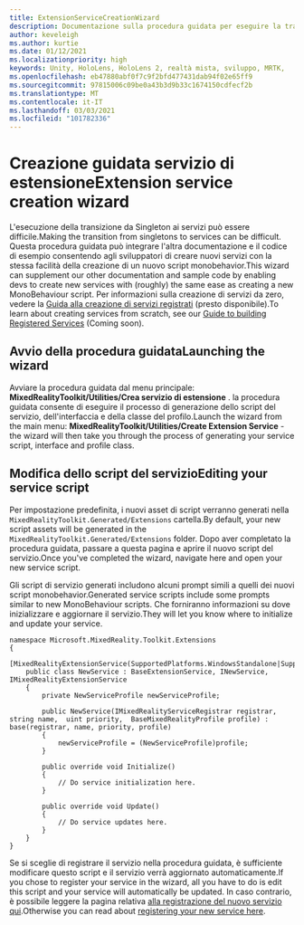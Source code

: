 ```yaml
---
title: ExtensionServiceCreationWizard
description: Documentazione sulla procedura guidata per eseguire la transizione da Singleton ai servizi MRTK
author: keveleigh
ms.author: kurtie
ms.date: 01/12/2021
ms.localizationpriority: high
keywords: Unity, HoloLens, HoloLens 2, realtà mista, sviluppo, MRTK,
ms.openlocfilehash: eb47880abf0f7c9f2bfd477431dab94f02e65ff9
ms.sourcegitcommit: 97815006c09be0a43b3d9b33c1674150cdfecf2b
ms.translationtype: MT
ms.contentlocale: it-IT
ms.lasthandoff: 03/03/2021
ms.locfileid: "101782336"
---
```

# <a name="extension-service-creation-wizard"></a><span data-ttu-id="b7245-104">Creazione guidata servizio di estensione</span><span class="sxs-lookup"><span data-stu-id="b7245-104">Extension service creation wizard</span></span>

<span data-ttu-id="b7245-105">L'esecuzione della transizione da Singleton ai servizi può essere difficile.</span><span class="sxs-lookup"><span data-stu-id="b7245-105">Making the transition from singletons to services can be difficult.</span></span> <span data-ttu-id="b7245-106">Questa procedura guidata può integrare l'altra documentazione e il codice di esempio consentendo agli sviluppatori di creare nuovi servizi con la stessa facilità della creazione di un nuovo script monobehavior.</span><span class="sxs-lookup"><span data-stu-id="b7245-106">This wizard can supplement our other documentation and sample code by enabling devs to create new services with (roughly) the same ease as creating a new MonoBehaviour script.</span></span> <span data-ttu-id="b7245-107">Per informazioni sulla creazione di servizi da zero, vedere la [Guida alla creazione di servizi registrati](../../configuration/mixed-reality-configuration-guide.md) (presto disponibile).</span><span class="sxs-lookup"><span data-stu-id="b7245-107">To learn about creating services from scratch, see our [Guide to building Registered Services](../../configuration/mixed-reality-configuration-guide.md) (Coming soon).</span></span>

## <a name="launching-the-wizard"></a><span data-ttu-id="b7245-108">Avvio della procedura guidata</span><span class="sxs-lookup"><span data-stu-id="b7245-108">Launching the wizard</span></span>

<span data-ttu-id="b7245-109">Avviare la procedura guidata dal menu principale: **MixedRealityToolkit/Utilities/Crea servizio di estensione** . la procedura guidata consente di eseguire il processo di generazione dello script del servizio, dell'interfaccia e della classe del profilo.</span><span class="sxs-lookup"><span data-stu-id="b7245-109">Launch the wizard from the main menu: **MixedRealityToolkit/Utilities/Create Extension Service** - the wizard will then take you through the process of generating your service script, interface and profile class.</span></span>

## <a name="editing-your-service-script"></a><span data-ttu-id="b7245-110">Modifica dello script del servizio</span><span class="sxs-lookup"><span data-stu-id="b7245-110">Editing your service script</span></span>

<span data-ttu-id="b7245-111">Per impostazione predefinita, i nuovi asset di script verranno generati nella `MixedRealityToolkit.Generated/Extensions` cartella.</span><span class="sxs-lookup"><span data-stu-id="b7245-111">By default, your new script assets will be generated in the `MixedRealityToolkit.Generated/Extensions` folder.</span></span> <span data-ttu-id="b7245-112">Dopo aver completato la procedura guidata, passare a questa pagina e aprire il nuovo script del servizio.</span><span class="sxs-lookup"><span data-stu-id="b7245-112">Once you've completed the wizard, navigate here and open your new service script.</span></span>

<span data-ttu-id="b7245-113">Gli script di servizio generati includono alcuni prompt simili a quelli dei nuovi script monobehavior.</span><span class="sxs-lookup"><span data-stu-id="b7245-113">Generated service scripts include some prompts similar to new MonoBehaviour scripts.</span></span> <span data-ttu-id="b7245-114">Che forniranno informazioni su dove inizializzare e aggiornare il servizio.</span><span class="sxs-lookup"><span data-stu-id="b7245-114">They will let you know where to initialize and update your service.</span></span>

    namespace Microsoft.MixedReality.Toolkit.Extensions
    {
        [MixedRealityExtensionService(SupportedPlatforms.WindowsStandalone|SupportedPlatforms.MacStandalone|SupportedPlatforms.LinuxStandalone|SupportedPlatforms.WindowsUniversal)]
        public class NewService : BaseExtensionService, INewService, IMixedRealityExtensionService
        {
            private NewServiceProfile newServiceProfile;
    
            public NewService(IMixedRealityServiceRegistrar registrar,  string name,  uint priority,  BaseMixedRealityProfile profile) : base(registrar, name, priority, profile) 
            {
                newServiceProfile = (NewServiceProfile)profile;
            }
    
            public override void Initialize()
            {
                // Do service initialization here.
            }
    
            public override void Update()
            {
                // Do service updates here.
            }
        }
    }

<span data-ttu-id="b7245-115">Se si sceglie di registrare il servizio nella procedura guidata, è sufficiente modificare questo script e il servizio verrà aggiornato automaticamente.</span><span class="sxs-lookup"><span data-stu-id="b7245-115">If you chose to register your service in the wizard, all you have to do is edit this script and your service will automatically be updated.</span></span> <span data-ttu-id="b7245-116">In caso contrario, è possibile leggere la pagina relativa [alla registrazione del nuovo servizio qui](../../configuration/mixed-reality-configuration-guide.md).</span><span class="sxs-lookup"><span data-stu-id="b7245-116">Otherwise you can read about [registering your new service here](../../configuration/mixed-reality-configuration-guide.md).</span></span>
